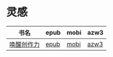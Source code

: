 # 灵感

| 书名 | epub | mobi | azw3 |
| --- | --- | --- | --- |
| [唤醒创作力](http://ct.dalanmei.com/f/31084289-571807726-a50f0a) | [epub](http://ct.dalanmei.com/f/31084289-571807726-a50f0a) | [mobi](http://ct.dalanmei.com/f/31084289-571540044-5e4ce4) | [azw3](http://ct.dalanmei.com/f/31084289-572196163-9b842f) |
